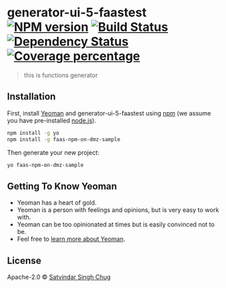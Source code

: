 # generator-ui-5-faastest [![NPM version][npm-image]][npm-url] [![Build Status][travis-image]][travis-url] [![Dependency Status][daviddm-image]][daviddm-url] [![Coverage percentage][coveralls-image]][coveralls-url]
> this is functions generator

## Installation

First, install [Yeoman](http://yeoman.io) and generator-ui-5-faastest using [npm](https://www.npmjs.com/) (we assume you have pre-installed [node.js](https://nodejs.org/)).

```bash
npm install -g yo
npm install -g faas-npm-on-dmz-sample
```

Then generate your new project:

```bash
yo faas-npm-on-dmz-sample
```

## Getting To Know Yeoman

 * Yeoman has a heart of gold.
 * Yeoman is a person with feelings and opinions, but is very easy to work with.
 * Yeoman can be too opinionated at times but is easily convinced not to be.
 * Feel free to [learn more about Yeoman](http://yeoman.io/).

## License

Apache-2.0 © [Satvindar Singh Chug]()


[npm-image]: https://badge.fury.io/js/generator-ui-5-faastest.svg
[npm-url]: https://npmjs.org/package/generator-ui-5-faastest
[travis-image]: https://travis-ci.com/Satvindar/generator-ui-5-faastest.svg?branch=master
[travis-url]: https://travis-ci.com/Satvindar/generator-ui-5-faastest
[daviddm-image]: https://david-dm.org/Satvindar/generator-ui-5-faastest.svg?theme=shields.io
[daviddm-url]: https://david-dm.org/Satvindar/generator-ui-5-faastest
[coveralls-image]: https://coveralls.io/repos/Satvindar/generator-ui-5-faastest/badge.svg
[coveralls-url]: https://coveralls.io/r/Satvindar/generator-ui-5-faastest
